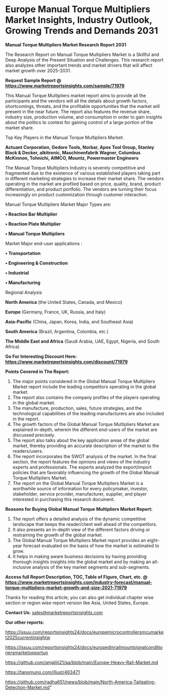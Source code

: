 # Europe Manual Torque Multipliers Market Insights, Industry Outlook, Growing Trends and Demands 2031

<strong>Manual Torque Multipliers Market Research Report 2031</strong>

The Research Report on Manual Torque Multipliers Market is a Skillful and Deep Analysis of the Present Situation and Challenges. This research report also analyzes other important trends and market drivers that will affect market growth over 2025-2031.

<strong>Request Sample Report @ <a href=https://www.marketreportsinsights.com/sample/71979>https://www.marketreportsinsights.com/sample/71979</a></strong>

This Manual Torque Multipliers market report aims to provide all the participants and the vendors will all the details about growth factors, shortcomings, threats, and the profitable opportunities that the market will present in the near future. The report also features the revenue share, industry size, production volume, and consumption in order to gain insights about the politics to contest for gaining control of a large portion of the market share.

Top Key Players in the Manual Torque Multipliers Market:

<strong>Actuant Corporation, Gedore Tools, Norbar, Apex Tool Group, Stanley Black & Decker, alkitronic, Maschinenfabrik Wagner, Columbus McKinnon, Tohnichi, AIMCO, Mountz, Powermaster Engineers</strong>

The Manual Torque Multipliers Industry is severely competitive and fragmented due to the existence of various established players taking part in different marketing strategies to increase their market share. The vendors operating in the market are profiled based on price, quality, brand, product differentiation, and product portfolio. The vendors are turning their focus increasingly on product customization through customer interaction.

Manual Torque Multipliers Market Major Types are:

<strong>• Reaction Bar Multiplier

• Reaction Plate Multiplier

• Manual Torque Multipliers</strong>

Market Major end-user applications :

<strong>• Transportation

• Engineering & Construction

• Industrial

• Manufacturing</strong>

Regional Analysis

</u><strong><b>North America</b></strong> (the United States, Canada, and Mexico)

<strong><b>Europe </b></strong>(Germany, France, UK, Russia, and Italy)

<strong><b>Asia-Pacific</b></strong> (China, Japan, Korea, India, and Southeast Asia)

<strong><b>South America</b></strong> (Brazil, Argentina, Colombia, etc.)

<strong><b>The Middle East and Africa</b></strong> (Saudi Arabia, UAE, Egypt, Nigeria, and South Africa)

<strong>Go For Interesting Discount Here: <a href=https://www.marketreportsinsights.com/discount/71979>https://www.marketreportsinsights.com/discount/71979</a></strong>

<strong>Points Covered in The Report:</strong>
<ol>
  <li>The major points considered in the Global Manual Torque Multipliers Market report include the leading competitors operating in the global market.</li>
  <li>The report also contains the company profiles of the players operating in the global market.</li>
  <li>The manufacture, production, sales, future strategies, and the technological capabilities of the leading manufacturers are also included in the report.</li>
  <li>The growth factors of the Global Manual Torque Multipliers Market are explained in-depth, wherein the different end-users of the market are discussed precisely.</li>
  <li>The report also talks about the key application areas of the global market, thereby providing an accurate description of the market to the readers/users.</li>
  <li>The report incorporates the SWOT analysis of the market. In the final section, the report features the opinions and views of the industry experts and professionals. The experts analyzed the export/import policies that are favorably influencing the growth of the Global Manual Torque Multipliers Market.</li>
  <li>The report on the Global Manual Torque Multipliers Market is a worthwhile source of information for every policymaker, investor, stakeholder, service provider, manufacturer, supplier, and player interested in purchasing this research document.</li>
</ol>
<strong>Reasons for Buying Global Manual Torque Multipliers Market Report:</strong>

<ol>
  <li>The report offers a detailed analysis of the dynamic competitive landscape that keeps the reader/client well ahead of the competitors.</li>
  <li>It also presents an in-depth view of the different factors driving or restraining the growth of the global market.</li>
  <li>The Global Manual Torque Multipliers Market report provides an eight-year forecast evaluated on the basis of how the market is estimated to grow.</li>
  <li>It helps in making aware business decisions by having providing thorough insights insights into the global market and by making an all-inclusive analysis of the key market segments and sub-segments.</li>
</ol>
<strong>Access full Report Description, TOC, Table of Figure, Chart, etc. @ <a href=https://www.marketreportsinsights.com/industry-forecast/manual-torque-multipliers-market-growth-and-size-2021-71979>https://www.marketreportsinsights.com/industry-forecast/manual-torque-multipliers-market-growth-and-size-2021-71979</a></strong>


Thanks for reading this article; you can also get individual chapter wise section or region wise report version like Asia, United States, Europe.

<strong>Contact Us:</strong>
sales@marketreportsinsights.com

<strong>Our other reports:</strong>

<a href=https://issuu.com/reportsinsights24/docs/europemicrocontrollersmcumarket2025currentinsightw>https://issuu.com/reportsinsights24/docs/europemicrocontrollersmcumarket2025currentinsightw</a>

<a href=https://issuu.com/reportsinsights24/docs/europedinrailmountsignalconditionersmarketopportun>https://issuu.com/reportsinsights24/docs/europedinrailmountsignalconditionersmarketopportun</a>

<a href=https://github.com/anjaliiii21/aa/blob/main/Europe-Heavy-Rail-Market.md>https://github.com/anjaliiii21/aa/blob/main/Europe-Heavy-Rail-Market.md</a>

<a href=https://tanomuno.com/illust/463471>https://tanomuno.com/illust/463471</a>

<a href=https://github.com/radha651/news/blob/main/North-America-Tailgating-Detection-Market.md>https://github.com/radha651/news/blob/main/North-America-Tailgating-Detection-Market.md</a>"
